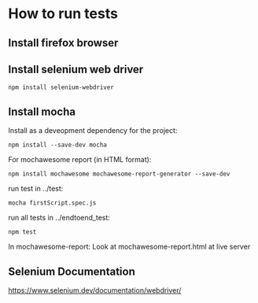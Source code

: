 # How to run tests

## Install firefox browser
## Install selenium web driver
```
npm install selenium-webdriver
```

## Install mocha
Install as a deveopment dependency for the project:
```
npm install --save-dev mocha
```
For mochawesome report (in HTML format):
```
npm install mochawesome mochawesome-report-generator --save-dev
```
run test in ../test:
```
mocha firstScript.spec.js
```
run all tests in ../endtoend_test:
```
npm test
```
In mochawesome-report:
Look at mochawesome-report.html at live server


## Selenium Documentation
https://www.selenium.dev/documentation/webdriver/